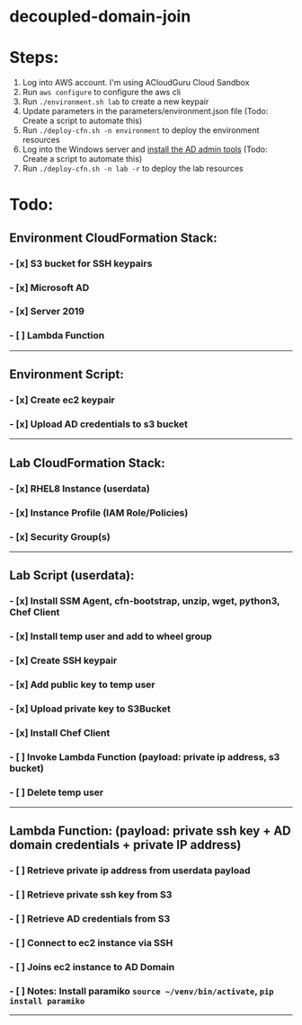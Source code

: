 # decoupled-domain-join
#
# Steps:
1. Log into AWS account. I'm using ACloudGuru Cloud Sandbox
2. Run `aws configure` to configure the aws cli
3. Run `./environment.sh lab` to create a new keypair 
4. Update parameters in the parameters/environment.json file (Todo: Create a script to automate this)
5. Run `./deploy-cfn.sh -n environment` to deploy the environment resources
6. Log into the Windows server and [install the AD admin tools](https://docs.aws.amazon.com/directoryservice/latest/admin-guide/ms_ad_install_ad_tools.html) (Todo: Create a script to automate this)
7. Run `./deploy-cfn.sh -n lab -r` to deploy the lab resources

#
# Todo:
## Environment CloudFormation Stack:
### - [x] S3 bucket for SSH keypairs 
### - [x] Microsoft AD
### - [x] Server 2019
### - [ ] Lambda Function
------
## Environment Script:
### - [x] Create ec2 keypair
### - [x] Upload AD credentials to s3 bucket
------
## Lab CloudFormation Stack:
### - [x] RHEL8 Instance (userdata)
### - [x] Instance Profile (IAM Role/Policies)
### - [x] Security Group(s)
------
## Lab Script (userdata):
### - [x] Install SSM Agent, cfn-bootstrap, unzip, wget, python3, Chef Client
### - [x] Install temp user and add to wheel group
### - [x] Create SSH keypair
### - [x] Add public key to temp user
### - [x] Upload private key to S3Bucket
### - [x] Install Chef Client
### - [ ] Invoke Lambda Function (payload: private ip address, s3 bucket)
### - [ ] Delete temp user
------
## Lambda Function: (payload: private ssh key + AD domain credentials + private IP address)
### - [ ] Retrieve private ip address from userdata payload
### - [ ] Retrieve private ssh key from S3
### - [ ] Retrieve AD credentials from S3
### - [ ] Connect to ec2 instance via SSH
### - [ ] Joins ec2 instance to AD Domain
### - [ ] Notes: Install paramiko `source ~/venv/bin/activate`, `pip install paramiko`
------

